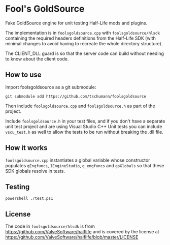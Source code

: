 Fool's GoldSource
=================
Fake GoldSource engine for unit testing Half-Life mods and plugins.

The implementation is in `foolsgoldsource.cpp` with `foolsgoldsource/hlsdk` containing the required headers definitions from the Half-Life SDK (with minimal changes to avoid having to recreate the whole directory structure).

The CLIENT_DLL guard is so that the server code can build without needing to know about the client code.


How to use
----------
Import foolsgoldsource as a git submodule:
```
git submodule add https://github.com/tschumann/foolsgoldsource
```

Then include `foolsgoldsource.cpp` and `foolsgoldsource.h` as part of the project.

Include `foolsgoldsource.h` in your test files, and if you don't have a separate unit test project and are using Visual Studio C++ Unit tests you can include `vscu_test.h` as well to allow the tests to be run without breaking the .dll file.


How it works
------------
`foolsgoldsource.cpp` instantiates a global variable whose constructor populates `gEngfuncs`, `IEngineStudio`, `g_engfuncs` and `gpGlobals` so that these SDK globals resolve in tests.


Testing
-------
```
powershell ./test.ps1
```


License
-------
The code in `foolsgoldsource/hlsdk` is from https://github.com/ValveSoftware/halflife and is covered by the license at https://github.com/ValveSoftware/halflife/blob/master/LICENSE
